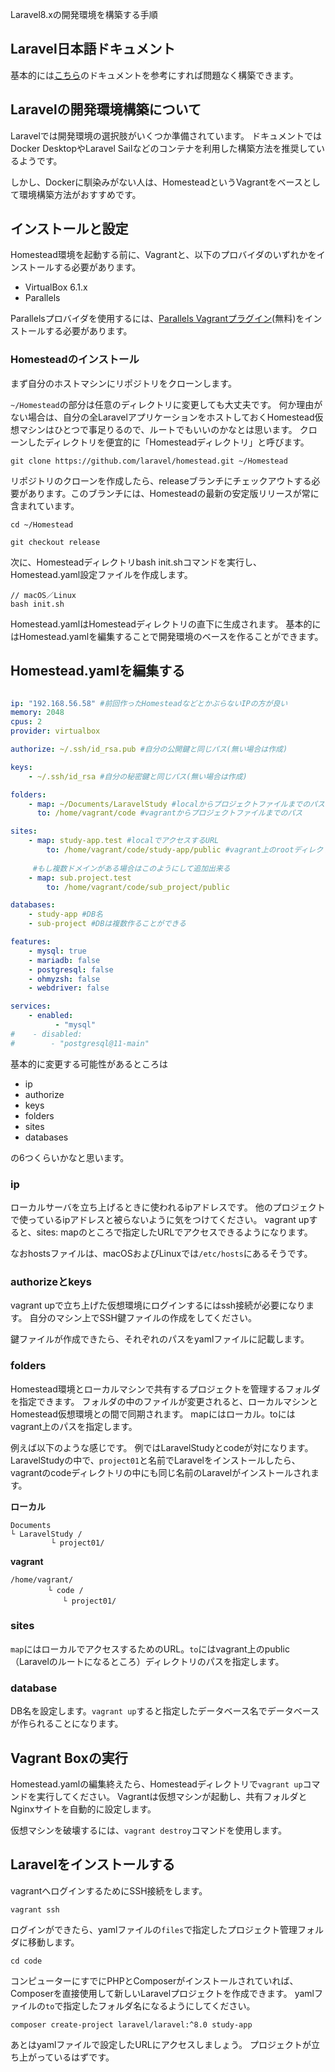 Laravel8.xの開発環境を構築する手順

## Laravel日本語ドキュメント
基本的には[こちら](https://readouble.com/laravel/8.x/ja/homestead.html)のドキュメントを参考にすれば問題なく構築できます。

## Laravelの開発環境構築について
Laravelでは開発環境の選択肢がいくつか準備されています。
ドキュメントではDocker DesktopやLaravel Sailなどのコンテナを利用した構築方法を推奨しているようです。

しかし、Dockerに馴染みがない人は、HomesteadというVagrantをベースとして環境構築方法がおすすめです。

## インストールと設定
Homestead環境を起動する前に、Vagrantと、以下のプロバイダのいずれかをインストールする必要があります。

- VirtualBox 6.1.x
- Parallels

Parallelsプロバイダを使用するには、[Parallels Vagrantプラグイン](https://github.com/Parallels/vagrant-parallels)(無料)をインストールする必要があります。

### Homesteadのインストール
まず自分のホストマシンにリポジトリをクローンします。

`~/Homestead`の部分は任意のディレクトリに変更しても大丈夫です。
何か理由がない場合は、自分の全LaravelアプリケーションをホストしておくHomestead仮想マシンはひとつで事足りるので、ルートでもいいのかなとは思います。
クローンしたディレクトリを便宜的に「Homesteadディレクトリ」と呼びます。

```
git clone https://github.com/laravel/homestead.git ~/Homestead
```

リポジトリのクローンを作成したら、releaseブランチにチェックアウトする必要があります。このブランチには、Homesteadの最新の安定版リリースが常に含まれています。

```
cd ~/Homestead

git checkout release
```

次に、Homesteadディレクトリbash init.shコマンドを実行し、Homestead.yaml設定ファイルを作成します。

```
// macOS／Linux
bash init.sh
```

Homestead.yamlはHomesteadディレクトリの直下に生成されます。
基本的にはHomestead.yamlを編集することで開発環境のベースを作ることができます。

## Homestead.yamlを編集する

```yaml:Homestead.yaml

ip: "192.168.56.58" #前回作ったHomesteadなどとかぶらないIPの方が良い
memory: 2048
cpus: 2
provider: virtualbox

authorize: ~/.ssh/id_rsa.pub #自分の公開鍵と同じパス(無い場合は作成)

keys:
    - ~/.ssh/id_rsa #自分の秘密鍵と同じパス(無い場合は作成)

folders:
    - map: ~/Documents/LaravelStudy #localからプロジェクトファイルまでのパス
      to: /home/vagrant/code #vagrantからプロジェクトファイルまでのパス

sites:
    - map: study-app.test #localでアクセスするURL
        to: /home/vagrant/code/study-app/public #vagrant上のrootディレクトリのパス
      
     #もし複数ドメインがある場合はこのようにして追加出来る
    - map: sub.project.test　
        to: /home/vagrant/code/sub_project/public

databases:
    - study-app #DB名
    - sub-project #DBは複数作ることができる

features:
    - mysql: true
    - mariadb: false
    - postgresql: false
    - ohmyzsh: false
    - webdriver: false

services:
    - enabled:
          - "mysql"
#    - disabled:
#        - "postgresql@11-main"

```

基本的に変更する可能性があるところは

- ip
- authorize
- keys
- folders
- sites
- databases

の6つくらいかなと思います。

### ip
ローカルサーバを立ち上げるときに使われるipアドレスです。
他のプロジェクトで使っているipアドレスと被らないように気をつけてください。
vagrant upすると、sites: mapのところで指定したURLでアクセスできるようになります。

なおhostsファイルは、macOSおよびLinuxでは`/etc/hosts`にあるそうです。

### authorizeとkeys
vagrant upで立ち上げた仮想環境にログインするにはssh接続が必要になります。
自分のマシン上でSSH鍵ファイルの作成をしてください。

鍵ファイルが作成できたら、それぞれのパスをyamlファイルに記載します。

### folders
Homestead環境とローカルマシンで共有するプロジェクトを管理するフォルダを指定できます。
フォルダの中のファイルが変更されると、ローカルマシンとHomestead仮想環境との間で同期されます。
mapにはローカル。toにはvagrant上のパスを指定します。

例えば以下のような感じです。
例ではLaravelStudyとcodeが対になります。
LaravelStudyの中で、`project01`と名前でLaravelをインストールしたら、vagrantのcodeディレクトリの中にも同じ名前のLaravelがインストールされます。

**ローカル**
```
Documents
└ LaravelStudy / 
         └ project01/
```

**vagrant**
```
/home/vagrant/
　　　　　└ code / 
     　　　　└ project01/
```

### sites
`map`にはローカルでアクセスするためのURL。`to`にはvagrant上のpublic（Laravelのルートになるところ）ディレクトリのパスを指定します。

### database
DB名を設定します。`vagrant up`すると指定したデータベース名でデータベースが作られることになります。

## Vagrant Boxの実行
Homestead.yamlの編集終えたら、Homesteadディレクトリで`vagrant up`コマンドを実行してください。
Vagrantは仮想マシンが起動し、共有フォルダとNginxサイトを自動的に設定します。

仮想マシンを破壊するには、`vagrant destroy`コマンドを使用します。

## Laravelをインストールする

vagrantへログインするためにSSH接続をします。
```
vagrant ssh
```

ログインができたら、yamlファイルの`files`で指定したプロジェクト管理フォルダに移動します。

```
cd code
```

コンピューターにすでにPHPとComposerがインストールされていれば、Composerを直接使用して新しいLaravelプロジェクトを作成できます。
yamlファイルの`to`で指定したフォルダ名になるようにしてください。

```
composer create-project laravel/laravel:^8.0 study-app
```

あとはyamlファイルで設定したURLにアクセスしましょう。
プロジェクトが立ち上がっているはずです。

